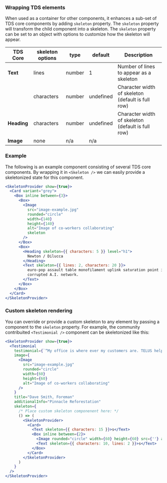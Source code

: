 ### Wrapping TDS elements

When used as a container for other components, it enhances a sub-set of TDS core components by adding `skeleton` property.
The `skeleton` property will transform the child component into a skeleton. The `skeleton` property can be set to an object
with options to customize how the skeleton will appear.

| TDS Core    | skeleton options | type   | default   | Description                                       |
| ----------- | ---------------- | ------ | --------- | ------------------------------------------------- |
| **Text**    | lines            | number | 1         | Number of lines to appear as a skeleton           |
|             | characters       | number | undefined | Character width of skeleton (default is full row) |
| **Heading** | characters       | number | undefined | Character width of skeleton (default is full row) |
| **Image**   | none             | n/a    | n/a       |                                                   |

### Example

The following is an example component consisting of several TDS core components. By wrapping it in `<Skeleton />` we can easily
provide a skeletonized state for this component.

```jsx
<SkeletonProvider show={true}>
  <Card variant="grey">
    <Box inline between={3}>
      <Box>
        <Image
          src="image-example.jpg"
          rounded="circle"
          width={140}
          height={140}
          alt="Image of co-workers collaborating"
          skeleton
        />
      </Box>
      <Box>
        <Heading skeleton={{ characters: 5 }} level="h1">
          Newton / Dilucca
        </Heading>
        <Text skeleton={{ lines: 2, characters: 20 }}>
          euro-pop assault table monofilament uplink saturation point industrial grade monofilament
          corrupted A.I. network.
        </Text>
      </Box>
    </Box>
  </Card>
</SkeletonProvider>
```

### Custom skeleton rendering

You can override or provide a custom skeleton to any element by passing a component to the `skeleton` property. For example,
the community contribuited `<Testimonial />` component can be skeletonized like this:

```jsx
<SkeletonProvider show={true}>
  <Testimonial
    testimonial={`“My office is where ever my customers are. TELUS helps me stay connected whether I'm making a sale or doing payroll.”`}
    image={
      <Image
        src="image-example.jpg"
        rounded="circle"
        width={60}
        height={60}
        alt="Image of co-workers collaborating"
      />
    }
    title="Dave Smith, Foreman"
    additionalInfo="Pinnacle Reforestation"
    skeleton={
      /* Place custom skeleton componenent here: */
      () => (
        <SkeletonProvider>
          <Card>
            <Text skeleton={{ characters: 15 }}>s</Text>
            <Box inline between={2}>
              <Image rounded="circle" width={60} height={60} src={''} alt="loading..." skeleton />
              <Text skeleton={{ characters: 10, lines: 2 }}>s</Text>
            </Box>
          </Card>
        </SkeletonProvider>
      )
    }
  />
</SkeletonProvider>
```
